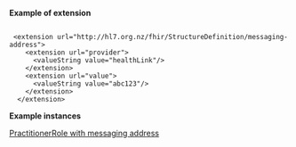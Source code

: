 
**Example of extension**

```

 <extension url="http://hl7.org.nz/fhir/StructureDefinition/messaging-address">
    <extension url="provider">
      <valueString value="healthLink"/>
    </extension>
    <extension url="value">
      <valueString value="abc123"/>
    </extension>
  </extension>

```

**Example instances**

[PractitionerRole with messaging address](PractitionerRole-practitionerRole-messaging-address.html)